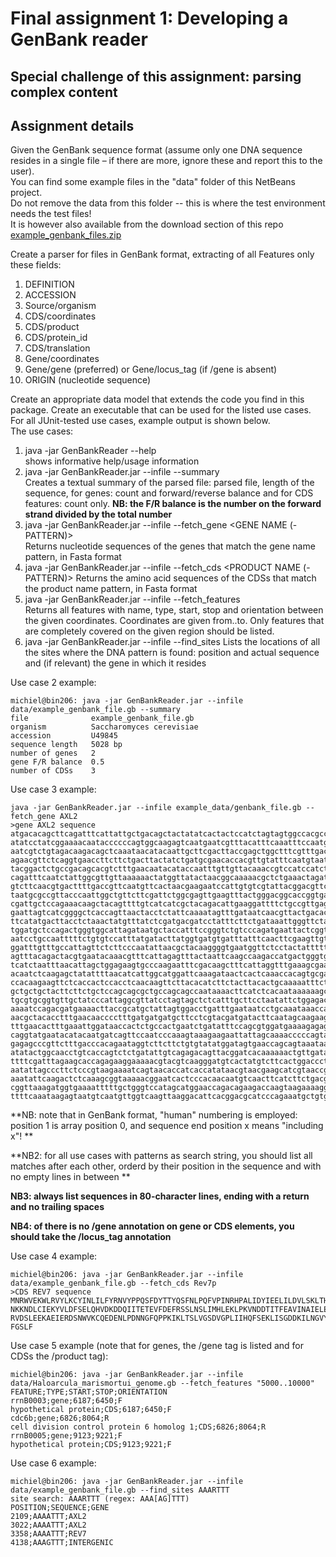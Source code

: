 # Final assignment 1: Developing a GenBank reader #

## Special challenge of this assignment: parsing complex content ##

## Assignment details ##
Given the GenBank sequence format (assume only one DNA sequence resides in a single file 
– if there are more, ignore these and report this to the user).  
You can find some example files in the "data" folder of this NetBeans project.  
Do not remove the data from this folder -- this is where the test environment needs the test files!  
It is however also available from the download
section of this repo [example_genbank_files.zip](https://bitbucket.org/michiel_noback/javaintroprogrammingassignments/downloads/example_genbank_files.zip)

Create a parser for files in GenBank format, extracting of all Features only these fields:  

  1. DEFINITION
  2. ACCESSION
  3. Source/organism
  4. CDS/coordinates
  5. CDS/product
  6. CDS/protein_id
  7. CDS/translation
  8. Gene/coordinates
  9. Gene/gene (preferred) or Gene/locus_tag (if /gene is absent)
  10. ORIGIN (nucleotide sequence)

Create an appropriate data model that extends the code you find in this package. 
Create an executable that can be used for the listed use cases. 
For all JUnit-tested use cases, example output is shown below.  
The use cases:  

  1. java -jar GenBankReader --help  
    shows informative help/usage information 
  2. java -jar GenBankReader.jar --infile <INFILE> --summary  
    Creates a textual summary of the parsed file: parsed file, length of the sequence,
    for genes: count and forward/reverse balance and for CDS features: count only. 
    **NB: the F/R balance is the number on the forward strand divided by the total number**
  3. java -jar GenBankReader.jar --infile <INFILE> --fetch_gene <GENE NAME (-PATTERN)>  
    Returns nucleotide sequences of the genes that match the gene name pattern, in Fasta format
  4. java -jar GenBankReader.jar --infile <INFILE> --fetch_cds <PRODUCT NAME (-PATTERN)>
    Returns the amino acid sequences of the CDSs that match the product name pattern, in Fasta format  
  5. java -jar GenBankReader.jar --infile <INFILE> --fetch_features <COORDINATES>  
    Returns all features with name, type, start, stop and orientation between the given coordinates.
    Coordinates are given from..to. Only features that are completely covered on the given region should be listed.  
  6. java -jar GenBankReader.jar --infile <INFILE> --find_sites <DNA SEQ WITH IUPAC CODES>
    Lists the locations of all the sites where the DNA pattern is found: 
    position and actual sequence and (if relevant) the gene in which it resides

Use case 2 example:  
 
```
michiel@bin206: java -jar GenBankReader.jar --infile data/example_genbank_file.gb --summary  
file              example_genbank_file.gb  
organism          Saccharomyces cerevisiae  
accession         U49845  
sequence length   5028 bp  
number of genes   2  
gene F/R balance  0.5  
number of CDSs    3  
```

Use case 3 example:  
 
```
java -jar GenBankReader.jar --infile example_data/genbank_file.gb --fetch_gene AXL2  
>gene AXL2 sequence  
atgacacagcttcagatttcattattgctgacagctactatatcactactccatctagtagtggccacgccctatgaggc  
atatcctatcggaaaacaataccccccagtggcaagagtcaatgaatcgtttacatttcaaatttccaatgatacctata  
aatcgtctgtagacaagacagctcaaataacatacaattgcttcgacttaccgagctggctttcgtttgactctagttct  
agaacgttctcaggtgaaccttcttctgacttactatctgatgcgaacaccacgttgtatttcaatgtaatactcgaggg  
tacggactctgccgacagcacgtctttgaacaatacataccaatttgttgttacaaaccgtccatccatctcgctatcgt  
cagatttcaatctattggcgttgttaaaaaactatggttatactaacggcaaaaacgctctgaaactagatcctaatgaa  
gtcttcaacgtgacttttgaccgttcaatgttcactaacgaagaatccattgtgtcgtattacggacgttctcagttgta  
taatgcgccgttacccaattggctgttcttcgattctggcgagttgaagtttactgggacggcaccggtgataaactcgg  
cgattgctccagaaacaagctacagttttgtcatcatcgctacagacattgaaggattttctgccgttgaggtagaattc  
gaattagtcatcggggctcaccagttaactacctctattcaaaatagtttgataatcaacgttactgacacaggtaacgt  
ttcatatgacttacctctaaactatgtttatctcgatgacgatcctatttcttctgataaattgggttctataaacttat  
tggatgctccagactgggtggcattagataatgctaccatttccgggtctgtcccagatgaattactcggtaagaactcc  
aatcctgccaatttttctgtgtccatttatgatacttatggtgatgtgatttatttcaacttcgaagttgtctccacaac  
ggatttgtttgccattagttctcttcccaatattaacgctacaaggggtgaatggttctcctactattttttgccttctc  
agtttacagactacgtgaatacaaacgtttcattagagtttactaattcaagccaagaccatgactgggtgaaattccaa  
tcatctaatttaacattagctggagaagtgcccaagaatttcgacaagctttcattaggtttgaaagcgaaccaaggttc  
acaatctcaagagctatattttaacatcattggcatggattcaaagataactcactcaaaccacagtgcgaatgcaacgt  
ccacaagaagttctcaccactccacctcaacaagttcttacacatcttctacttacactgcaaaaatttcttctacctcc  
gctgctgctacttcttctgctccagcagcgctgccagcagccaataaaacttcatctcacaataaaaaagcagtagcaat  
tgcgtgcggtgttgctatcccattaggcgttatcctagtagctctcatttgcttcctaatattctggagacgcagaaggg  
aaaatccagacgatgaaaacttaccgcatgctattagtggacctgatttgaataatcctgcaaataaaccaaatcaagaa  
aacgctacacctttgaacaacccctttgatgatgatgcttcctcgtacgatgatacttcaatagcaagaagattggctgc  
tttgaacactttgaaattggataaccactctgccactgaatctgatatttccagcgtggatgaaaagagagattctctat  
caggtatgaatacatacaatgatcagttccaatcccaaagtaaagaagaattattagcaaaacccccagtacagcctcca  
gagagcccgttctttgacccacagaataggtcttcttctgtgtatatggatagtgaaccagcagtaaataaatcctggcg  
atatactggcaacctgtcaccagtctctgatattgtcagagacagttacggatcacaaaaaactgttgatacagaaaaac  
ttttcgatttagaagcaccagagaaggaaaaacgtacgtcaagggatgtcactatgtcttcactggacccttggaacagc  
aatattagcccttctcccgtaagaaaatcagtaacaccatcaccatataacgtaacgaagcatcgtaaccgccacttaca  
aaatattcaagactctcaaagcggtaaaaacggaatcactcccacaacaatgtcaacttcatcttctgacgattttgttc  
cggttaaagatggtgaaaatttttgctgggtccatagcatggaaccagacagaagaccaagtaagaaaaggttagtagat  
ttttcaaataagagtaatgtcaatgttggtcaagttaaggacattcacggacgcatcccagaaatgctgtga  
```
**NB: note that in GenBank format, "human" numbering is employed: position 1 is
 array position 0, and sequence end position x means "including x"!  **

**NB2: for all use cases with patterns as search string, you should list all matches
 after each other, orderd by their position in the sequence and with no empty lines in between **  

**NB3: always list sequences in 80-character lines, ending with a return and no trailing spaces**  

**NB4: of there is no /gene annotation on gene or CDS elements, you should take the /locus_tag annotation**  

Use case 4 example:  
 
```
michiel@bin206: java -jar GenBankReader.jar --infile data/example_genbank_file.gb --fetch_cds Rev7p
>CDS REV7 sequence  
MNRWVEKWLRVYLKCYINLILFYRNVYPPQSFDYTTYQSFNLPQFVPINRHPALIDYIEELILDVLSKLTHVYRFSICII  
NKKNDLCIEKYVLDFSELQHVDKDDQIITETEVFDEFRSSLNSLIMHLEKLPKVNDDTITFEAVINAIELELGHKLDRNR  
RVDSLEEKAEIERDSNWVKCQEDENLPDNNGFQPPKIKLTSLVGSDVGPLIIHQFSEKLISGDDKILNGVYSQYEEGESI  
FGSLF  
```

Use case 5 example (note that for genes, the /gene tag is listed and for CDSs the /product tag):  
 
```
michiel@bin206: java -jar GenBankReader.jar --infile data/Haloarcula_marismortui_genome.gb --fetch_features "5000..10000"  
FEATURE;TYPE;START;STOP;ORIENTATION  
rrnB0003;gene;6187;6450;F  
hypothetical protein;CDS;6187;6450;F  
cdc6b;gene;6826;8064;R  
cell division control protein 6 homolog 1;CDS;6826;8064;R  
rrnB0005;gene;9123;9221;F  
hypothetical protein;CDS;9123;9221;F  
```


Use case 6 example:  
 
```
michiel@bin206: java -jar GenBankReader.jar --infile data/example_genbank_file.gb --find_sites AAARTTT 
site search: AAARTTT (regex: AAA[AG]TTT)
POSITION;SEQUENCE;GENE  
2109;AAAATTT;AXL2  
3022;AAAATTT;AXL2  
3358;AAAATTT;REV7  
4138;AAAGTTT;INTERGENIC  
```

